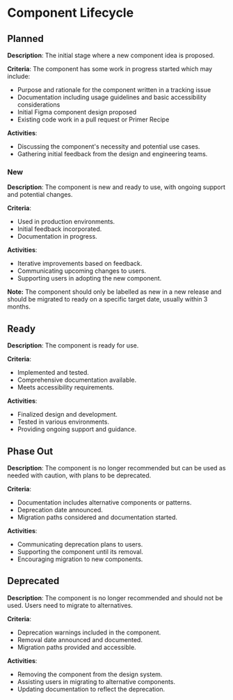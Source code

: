 # Component Lifecycle

## Planned
**Description**: The initial stage where a new component idea is proposed.

**Criteria**:
The component has some work in progress started which may include: 
  - Purpose and rationale for the component written in a tracking issue
  - Documentation including usage guidelines and basic accessibility considerations
  - Initial Figma component design proposed
  - Existing code work in a pull request or Primer Recipe

**Activities**:
  - Discussing the component's necessity and potential use cases.
  - Gathering initial feedback from the design and engineering teams.

### New
**Description**: The component is new and ready to use, with ongoing support and potential changes. 

**Criteria**:
- Used in production environments.
- Initial feedback incorporated.
- Documentation in progress.

**Activities**:
- Iterative improvements based on feedback.
- Communicating upcoming changes to users.
- Supporting users in adopting the new component.

**Note:** The component should only be labelled as new in a new release and should be migrated to ready on a specific target date, usually within 3 months.

## Ready
**Description**: The component is ready for use.

**Criteria**:
  - Implemented and tested.
  - Comprehensive documentation available.
  - Meets accessibility requirements.

**Activities**:
  - Finalized design and development.
  - Tested in various environments.
  - Providing ongoing support and guidance.


## Phase Out
**Description**: The component is no longer recommended but can be used as needed with caution, with plans to be deprecated.

**Criteria**:
  - Documentation includes alternative components or patterns.
  - Deprecation date announced.
  - Migration paths considered and documentation started.

**Activities**:
  - Communicating deprecation plans to users.
  - Supporting the component until its removal.
  - Encouraging migration to new components.

## Deprecated
**Description**: The component is no longer recommended and should not be used. Users need to migrate to alternatives.

**Criteria**:
  - Deprecation warnings included in the component.
  - Removal date announced and documented.
  - Migration paths provided and accessible.

**Activities**:
  - Removing the component from the design system.
  - Assisting users in migrating to alternative components.
  - Updating documentation to reflect the deprecation.
